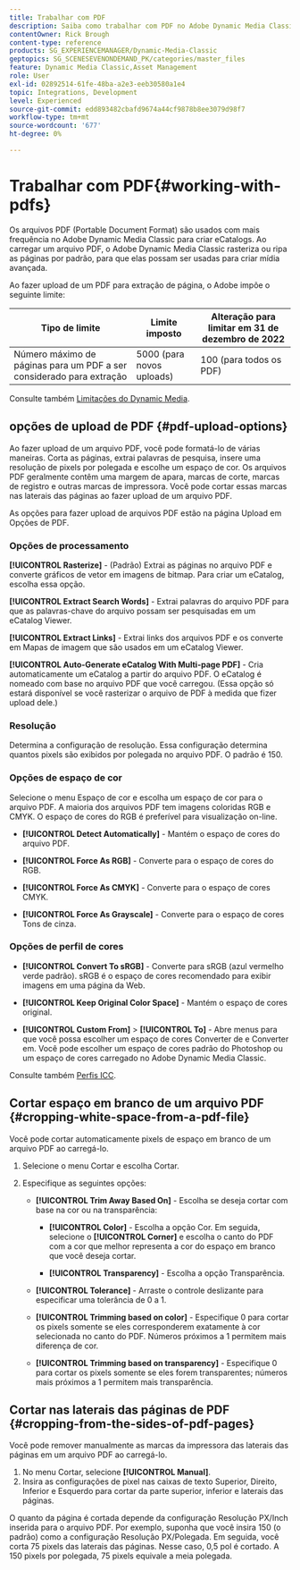 ```yaml
---
title: Trabalhar com PDF
description: Saiba como trabalhar com PDF no Adobe Dynamic Media Classic.
contentOwner: Rick Brough
content-type: reference
products: SG_EXPERIENCEMANAGER/Dynamic-Media-Classic
geptopics: SG_SCENESEVENONDEMAND_PK/categories/master_files
feature: Dynamic Media Classic,Asset Management
role: User
exl-id: 02892514-61fe-48ba-a2e3-eeb30580a1e4
topic: Integrations, Development
level: Experienced
source-git-commit: edd893482cbafd9674a44cf9878b8ee3079d98f7
workflow-type: tm+mt
source-wordcount: '677'
ht-degree: 0%

---
```


# Trabalhar com PDF{#working-with-pdfs}

Os arquivos PDF (Portable Document Format) são usados com mais frequência no Adobe Dynamic Media Classic para criar eCatalogs. Ao carregar um arquivo PDF, o Adobe Dynamic Media Classic rasteriza ou ripa as páginas por padrão, para que elas possam ser usadas para criar mídia avançada.

Ao fazer upload de um PDF para extração de página, o Adobe impõe o seguinte limite:

| Tipo de limite | Limite imposto | Alteração para limitar em 31 de dezembro de 2022 |
| --- | --- | --- |
| Número máximo de páginas para um PDF a ser considerado para extração | 5000 (para novos uploads) | 100 (para todos os PDF) |

Consulte também [Limitações do Dynamic Media](/help/using/limitations.md).

## opções de upload de PDF {#pdf-upload-options}

Ao fazer upload de um arquivo PDF, você pode formatá-lo de várias maneiras. Corta as páginas, extrai palavras de pesquisa, insere uma resolução de pixels por polegada e escolhe um espaço de cor. Os arquivos PDF geralmente contêm uma margem de apara, marcas de corte, marcas de registro e outras marcas de impressora. Você pode cortar essas marcas nas laterais das páginas ao fazer upload de um arquivo PDF.

As opções para fazer upload de arquivos PDF estão na página Upload em Opções de PDF.

### Opções de processamento

**[!UICONTROL Rasterize]** - (Padrão) Extrai as páginas no arquivo PDF e converte gráficos de vetor em imagens de bitmap. Para criar um eCatalog, escolha essa opção.

**[!UICONTROL Extract Search Words]** - Extrai palavras do arquivo PDF para que as palavras-chave do arquivo possam ser pesquisadas em um eCatalog Viewer.

**[!UICONTROL Extract Links]** - Extrai links dos arquivos PDF e os converte em Mapas de imagem que são usados em um eCatalog Viewer.

**[!UICONTROL Auto-Generate eCatalog With Multi-page PDF]** - Cria automaticamente um eCatalog a partir do arquivo PDF. O eCatalog é nomeado com base no arquivo PDF que você carregou. (Essa opção só estará disponível se você rasterizar o arquivo de PDF à medida que fizer upload dele.)

### Resolução

Determina a configuração de resolução. Essa configuração determina quantos pixels são exibidos por polegada no arquivo PDF. O padrão é 150.

### Opções de espaço de cor

Selecione o menu Espaço de cor e escolha um espaço de cor para o arquivo PDF. A maioria dos arquivos PDF tem imagens coloridas RGB e CMYK. O espaço de cores do RGB é preferível para visualização on-line.

* **[!UICONTROL Detect Automatically]** - Mantém o espaço de cores do arquivo PDF.

* **[!UICONTROL Force As RGB]** - Converte para o espaço de cores do RGB.

* **[!UICONTROL Force As CMYK]** - Converte para o espaço de cores CMYK.

* **[!UICONTROL Force As Grayscale]** - Converte para o espaço de cores Tons de cinza.

### Opções de perfil de cores

* **[!UICONTROL Convert To sRGB]** - Converte para sRGB (azul vermelho verde padrão). sRGB é o espaço de cores recomendado para exibir imagens em uma página da Web.

* **[!UICONTROL Keep Original Color Space]** - Mantém o espaço de cores original.

* **[!UICONTROL Custom From]** > **[!UICONTROL To]** - Abre menus para que você possa escolher um espaço de cores Converter de e Converter em. Você pode escolher um espaço de cores padrão do Photoshop ou um espaço de cores carregado no Adobe Dynamic Media Classic.

Consulte também [Perfis ICC](/help/using/icc-profiles.md#icc_profiles).

## Cortar espaço em branco de um arquivo PDF {#cropping-white-space-from-a-pdf-file}

Você pode cortar automaticamente pixels de espaço em branco de um arquivo PDF ao carregá-lo.

1. Selecione o menu Cortar e escolha Cortar.
1. Especifique as seguintes opções:

   * **[!UICONTROL Trim Away Based On]** - Escolha se deseja cortar com base na cor ou na transparência:

      * **[!UICONTROL Color]** - Escolha a opção Cor. Em seguida, selecione o **[!UICONTROL Corner]** e escolha o canto do PDF com a cor que melhor representa a cor do espaço em branco que você deseja cortar.

      * **[!UICONTROL Transparency]** - Escolha a opção Transparência.

   * **[!UICONTROL Tolerance]** - Arraste o controle deslizante para especificar uma tolerância de 0 a 1.

   * **[!UICONTROL Trimming based on color]** - Especifique 0 para cortar os pixels somente se eles corresponderem exatamente à cor selecionada no canto do PDF. Números próximos a 1 permitem mais diferença de cor.

   * **[!UICONTROL Trimming based on transparency]** - Especifique 0 para cortar os pixels somente se eles forem transparentes; números mais próximos a 1 permitem mais transparência.

## Cortar nas laterais das páginas de PDF {#cropping-from-the-sides-of-pdf-pages}

Você pode remover manualmente as marcas da impressora das laterais das páginas em um arquivo PDF ao carregá-lo.

1. No menu Cortar, selecione **[!UICONTROL Manual]**.
1. Insira as configurações de pixel nas caixas de texto Superior, Direito, Inferior e Esquerdo para cortar da parte superior, inferior e laterais das páginas.

O quanto da página é cortada depende da configuração Resolução PX/Inch inserida para o arquivo PDF. Por exemplo, suponha que você insira 150 (o padrão) como a configuração Resolução PX/Polegada. Em seguida, você corta 75 pixels das laterais das páginas. Nesse caso, 0,5 pol é cortado. A 150 pixels por polegada, 75 pixels equivale a meia polegada.

